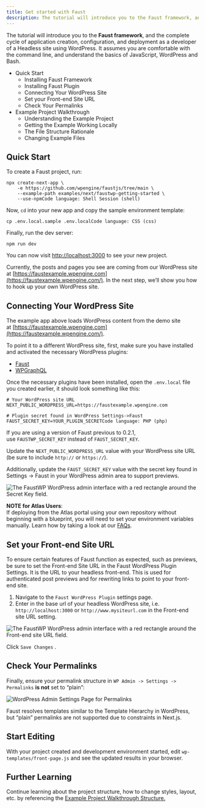```yaml
---
title: Get started with Faust
description: The tutorial will introduce you to the Faust framework, and the complete cycle of application creation, configuration, and deployment as a developer of a Headless site using WordPress.
---
```


The tutorial will introduce you to the **Faust framework**, and the complete cycle of application creation, configuration, and deployment as a developer of a Headless site using WordPress. It assumes you are comfortable with the command line, and understand the basics of JavaScript, WordPress and Bash.

- Quick Start
  - Installing Faust Framework
  - Installing Faust Plugin
  - Connecting Your WordPress Site
  - Set your Front-end Site URL
  - Check Your Permalinks
- Example Project Walkthrough
  - Understanding the Example Project
  - Getting the Example Working Locally
  - The File Structure Rationale
  - Changing Example Files

## Quick Start

To create a Faust project, run:

```
npx create-next-app \
    -e https://github.com/wpengine/faustjs/tree/main \
    --example-path examples/next/faustwp-getting-started \
    --use-npmCode language: Shell Session (shell)
```

Now, `cd` into your new app and copy the sample environment template:

```
cp .env.local.sample .env.localCode language: CSS (css)
```

Finally, run the dev server:

```
npm run dev
```

You can now visit [http://localhost:3000](http://localhost:3000/) to see your new project.

Currently, the posts and pages you see are coming from our WordPress site at [https://faustexample.wpengine.com](https://faustexample.wpengine.com/). In the next step, we’ll show you how to hook up your own WordPress site.

## Connecting Your WordPress Site

The example app above loads WordPress content from the demo site at [https://faustexample.wpengine.com](https://faustexample.wpengine.com/).

To point it to a different WordPress site, first, make sure you have installed and activated the necessary WordPress plugins:

- [Faust](https://wordpress.org/plugins/faustwp/)
- [WPGraphQL](https://wordpress.org/plugins/wp-graphql/)

Once the necessary plugins have been installed, open the `.env.local` file you created earlier, it should look something like this:

```
# Your WordPress site URL
NEXT_PUBLIC_WORDPRESS_URL=https://faustexample.wpengine.com

# Plugin secret found in WordPress Settings->Faust
FAUST_SECRET_KEY=YOUR_PLUGIN_SECRETCode language: PHP (php)
```

If you are using a version of Faust previous to 0.2.1, use `FAUSTWP_SECRET_KEY` instead of `FAUST_SECRET_KEY`.

Update the `NEXT_PUBLIC_WORDPRESS_URL` value with your WordPress site URL (be sure to include `http://` or `https://`).

Additionally, update the `FAUST_SECRET_KEY` value with the secret key found in Settings → Faust in your WordPress admin area to support previews.

![The FaustWP WordPress admin interface with a red rectangle around the Secret Key field.
](https://faustjsorg.wpengine.com/wp-content/uploads/2023/05/headless-admin-secret-1024x743.png)

**NOTE for Atlas Users**:  
If deploying from the Atlas portal using your own repository without beginning with a blueprint, you will need to set your environment variables manually. Learn how by taking a look at our [FAQs](https://faustjs.org/explanation/faq/).

## Set your Front-end Site URL

To ensure certain features of Faust function as expected, such as previews, be sure to set the Front-end Site URL in the Faust WordPress Plugin Settings. It is the URL to your headless front-end. This is used for authenticated post previews and for rewriting links to point to your front-end site.

1.  Navigate to the `Faust WordPress Plugin` settings page.
2.  Enter in the base url of your headless WordPress site, i.e. `http://localhost:3000` or `http://www.mysiteurl.com` in the Front-end site URL setting.

![The FaustWP WordPress admin interface with a red rectangle around the Front-end site URL field.
](https://faustjsorg.wpengine.com/wp-content/uploads/2023/05/frontend-site-url-settings-1024x668.png)

Click `Save Changes` .

## Check Your Permalinks

Finally, ensure your permalink structure in `WP Admin -> Settings -> Permalinks` **is not** set to “plain”:

![WordPress Admin Settings Page for Permalinks](https://faustjsorg.wpengine.com/wp-content/uploads/2023/05/permalinks-1024x801.png)

Faust resolves templates similar to the Template Hierarchy in WordPress, but “plain” permalinks are not supported due to constraints in Next.js.

## Start Editing

With your project created and development environment started, edit `wp-templates/front-page.js` and see the updated results in your browser.

## Further Learning

Continue learning about the project structure, how to change styles, layout, etc. by referencing the [Example Project Walkthrough Structure.](https://faustjs.org/guide/how-to-use-the-faust-example-project/)
